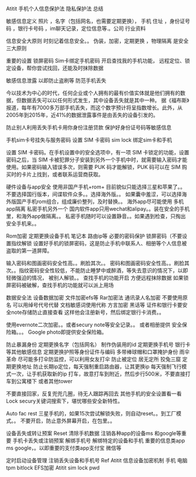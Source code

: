 Atitit 手机个人信息保护法 隐私保护法 总结 

敏感信息定义
照片 ，名字（包括网名，也需要定期更换）， 手机 住址 ，身份证号码 ，银行卡号码
，im聊天记录，定位信息等.。公司 行业资料

信息安全大原则
时刻记着信息安全。。
伪装，加密，定期更换 ，物理隔离 是安全三大原则

重要的设置
锁屏密码
Sim卡绑定手机密码
开启查找我的手机功能，
远程定位、锁定设备，帮你尝试找回，还能及时抹除数据

敏感信息泄露 以即防止盗刷等
防范手机丢失

今以技术为中心的时代，任何企业或个人拥有的最有价值实体就是他们拥有的数据，但数据丢失可以以任何形式发生，其中设备丢失就是其中一种。
据《福布斯》报道，每年有7000多万部手机丢失，而这个数字预计将呈指数增长。此外，从2005年到2015年，近41%的数据泄露事件是由丢失的设备引发的。

防止别人利用丢失手机卡用你身份注册贷款
保护好身份证号码等敏感信息

手机sim卡号挂失与服务密码 
 设置 SIM 卡密码 sim lock 绑定sim卡和手机

设置 SIM 卡密码。在手机设置中的安全选项中，有一项 SIM 卡锁定的功能，设置密码之后，当 SIM 卡被犯罪分子安装到另外一个手机中时，就需要输入密码才能使用。如果密码输入错误多次，则需要 PUK 码才能解锁，PUK 码可以在 SIM 购买时的卡片上找到，或者联系运营商获取。

硬件设备与app安全
使用非国产手机+rom+
目前貌似只能选择三星和苹果了。。不要选择国行版本，间谍软件众多。。选择海外版。。
如果囊中羞涩，可以选择海外版国产手机rom组合，组成廉价整列，及时替换。。
海外app尽可能使用
多机app隔离  私密手机另外一个 
国内软件app只用wechat和alipay。。装在安全的手机里，和海外app做隔离。。
私密手机随时可以设置静音。。如果遇到检查，只掏出安全手机来。。

Rom加密
定期更换设备手机  笔记本  路由ip等
必要的密码保护
锁屏密码（不要设置指纹解锁
设置好手机的锁屏密码，这是防止手机中联系人、相册等个人信息被盗取的第一道屏障。

输入密码和图画密码安全性高。。刷脸其次。。
密码和图画密码安全性高。。刷脸其次。。指纹密码安全性较低，不能防止睡梦中或醉酒，等失去意识的情况下，以即 轻微强迫的情况，  被别人解锁。。
查找手机的功能开启 方便远程抹除数据
如果锁屏密码被破解，查找手机的功能就可以派上用场

 数据安全法 设备数据加密
文件加密efs等
Rar加密法
通讯录人名加密 不要使用原名 可以用绰号代号代替 
文档敏感词使用代称  方言加密 黑话等
证件和银行卡要安全note存储防止直接查看
这样他会注册新号，然后绑定银行卡消费。。

使用evernote二次加密。。或者secury note等安全记录。。
或者相册提供 安全保险箱。。。
Google photo即提供安全保险箱。

防止暴漏身份
定期更换名字（包括网名）
制作伪装用的id
定期更换手机号 银行卡等其他敏感信息
定期更换护照等身份证件与编码
多带棒球帽和口罩掩护身份
雨伞革命 尽可能多打伞防监控，可以利用女友打伞
防止被定位
居无定所 狡兔三窟 定期更换地址
防止长期ip定位，每天强制重启路由器，让其更换ip
每天强制飞行模式一次，让手机获取新的ip
打车，故意打车到附近，然后步行500米，不要直接打车到公寓楼下
或者其他tower

不要直接回家，反复兜兜几圈，待无人跟踪再回去
其他手机的安全设置看一看
Lock secury关键词搜索下，堪忧哪些安全新特性。

Auto fac rest
三星手机的，如果15次尝试解锁失败，则自动reset。。到工厂模式。。
不要开启，防止意外屏幕开启，在包里。。

设备丢失或转让预案
Reset 清除手机数据
注销各种app的设备ms 和google等重要
手机卡丢失或注销预案  解绑手机号
解绑特定的设备和手机
重要的信息类app  ms google，。以即重要的支付类app支付宝 微信等

定时启动设备管理 注销丢失设备和手机号
Ref
Atitit 信息设备加密机制  手机 电脑 tpm bitlock   EFS加密
Atitit sim lock pwd


